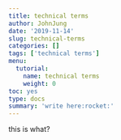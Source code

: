 ```yaml
---
title: technical terms
author: JohnJung
date: '2019-11-14'
slug: technical-terms
categories: []
tags: ['technical terms']
menu:
  tutorial:
    name: technical terms
    weight: 0
toc: yes
type: docs
summary: 'write here:rocket:' 
---
```



this is what?


